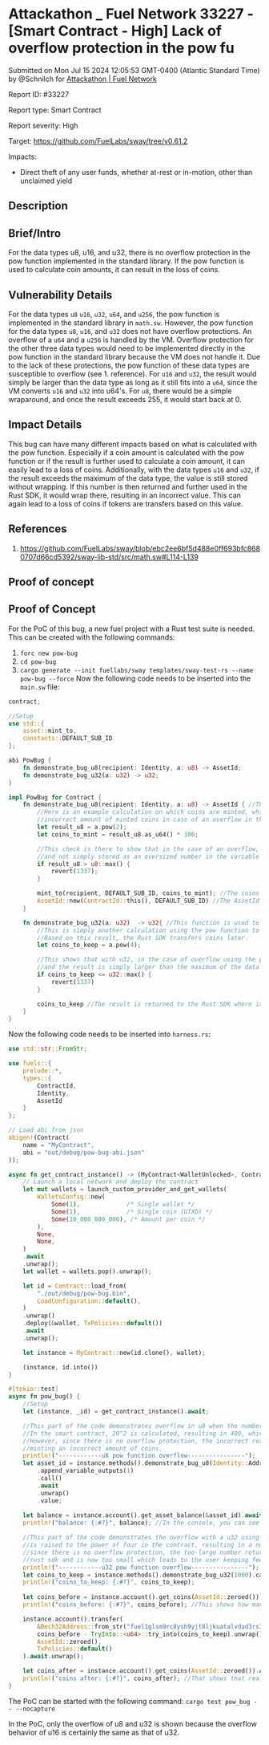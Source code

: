 # Attackathon \_ Fuel Network 33227 - \[Smart Contract - High] Lack of overflow protection in the pow fu

Submitted on Mon Jul 15 2024 12:05:53 GMT-0400 (Atlantic Standard Time) by @Schnilch for [Attackathon | Fuel Network](https://immunefi.com/bounty/fuel-network-attackathon/)

Report ID: #33227

Report type: Smart Contract

Report severity: High

Target: https://github.com/FuelLabs/sway/tree/v0.61.2

Impacts:

* Direct theft of any user funds, whether at-rest or in-motion, other than unclaimed yield

## Description

## Brief/Intro

For the data types u8, u16, and u32, there is no overflow protection in the pow function implemented in the standard library. If the pow function is used to calculate coin amounts, it can result in the loss of coins.

## Vulnerability Details

For the data types `u8` `u16`, `u32`, `u64`, and `u256`, the pow function is implemented in the standard library in `math.sw`. However, the pow function for the data types `u8`, `u16`, and `u32` does not have overflow protections. An overflow of a `u64` and a `u256` is handled by the VM. Overflow protection for the other three data types would need to be implemented directly in the pow function in the standard library because the VM does not handle it. Due to the lack of these protections, the pow function of these data types are susceptible to overflow (see 1. reference). For `u16` and `u32`, the result would simply be larger than the data type as long as it still fits into a `u64`, since the VM converts `u16` and `u32` into u64's. For `u8`, there would be a simple wraparound, and once the result exceeds 255, it would start back at 0.

## Impact Details

This bug can have many different impacts based on what is calculated with the pow function. Especially if a coin amount is calculated with the pow function or if the result is further used to calculate a coin amount, it can easily lead to a loss of coins. Additionally, with the data types `u16` and `u32`, if the result exceeds the maximum of the data type, the value is still stored without wrapping. If this number is then returned and further used in the Rust SDK, it would wrap there, resulting in an incorrect value. This can again lead to a loss of coins if tokens are transfers based on this value.

## References

1. https://github.com/FuelLabs/sway/blob/ebc2ee6bf5d488e0ff693bfc8680707d66cd5392/sway-lib-std/src/math.sw#L114-L139

## Proof of concept

## Proof of Concept

For the PoC of this bug, a new fuel project with a Rust test suite is needed. This can be created with the following commands:

1. `forc new pow-bug`
2. `cd pow-bug`
3. `cargo generate --init fuellabs/sway templates/sway-test-rs --name pow-bug --force` Now the following code needs to be inserted into the `main.sw` file:

```rust
contract;

//Setup
use std::{
    asset::mint_to,
    constants::DEFAULT_SUB_ID
};

abi PowBug {
    fn demonstrate_bug_u8(recipient: Identity, a: u8) -> AssetId;
    fn demonstrate_bug_u32(a: u32) -> u32;
}

impl PowBug for Contract {
    fn demonstrate_bug_u8(recipient: Identity, a: u8) -> AssetId { //This function is used to demonstrate overflow of a u8 with the pow function.
        //Here is an example calculation on which coins are minted, which can lead to an 
        //incorrect amount of minted coins in case of an overflow in the pow function.
        let result_u8 = a.pow(2);
        let coins_to_mint = result_u8.as_u64() * 100;

        //This check is there to show that in the case of an overflow, the result is wrapped 
        //and not simply stored as an oversized number in the variable like with u32 or u16.
        if result_u8 > u8::max() {
            revert(1337);
        }

        mint_to(recipient, DEFAULT_SUB_ID, coins_to_mint); //The coins are minted here
        AssetId::new(ContractId::this(), DEFAULT_SUB_ID) //The AssetId of the minted coins is returned so that it doesn't have to be calculated again in the Rust SDK
    }

    fn demonstrate_bug_u32(a: u32)  -> u32{ //This function is used to demonstrate overflow of a u32 with the pow function.
        //This is simply another calculation using the pow function to demonstrate the bug in it. 
        //Based on this result, the Rust SDK transfers coins later.
        let coins_to_keep = a.pow(4);

        //This shows that with u32, in the case of overflow using the pow function, it doesn't wrap around, 
        //and the result is simply larger than the maximum of the data type.
        if coins_to_keep <= u32::max() {
            revert(1337)
        }

        coins_to_keep //The result is returned to the Rust SDK where it will be wrapped
    }
}
```

Now the following code needs to be inserted into `harness.rs`:

```rust
use std::str::FromStr;

use fuels::{
    prelude::*, 
    types::{
        ContractId,
        Identity,
        AssetId
    }
};

// Load abi from json
abigen!(Contract(
    name = "MyContract",
    abi = "out/debug/pow-bug-abi.json"
));

async fn get_contract_instance() -> (MyContract<WalletUnlocked>, ContractId) {
    // Launch a local network and deploy the contract
    let mut wallets = launch_custom_provider_and_get_wallets(
        WalletsConfig::new(
            Some(1),             /* Single wallet */
            Some(1),             /* Single coin (UTXO) */
            Some(10_000_000_000), /* Amount per coin */
        ),
        None,
        None,
    )
    .await
    .unwrap();
    let wallet = wallets.pop().unwrap();

    let id = Contract::load_from(
        "./out/debug/pow-bug.bin",
        LoadConfiguration::default(),
    )
    .unwrap()
    .deploy(&wallet, TxPolicies::default())
    .await
    .unwrap();

    let instance = MyContract::new(id.clone(), wallet);

    (instance, id.into())
}

#[tokio::test]
async fn pow_bug() {
    //Setup
    let (instance, _id) = get_contract_instance().await;

    //This part of the code demonstrates overflow in u8 when the number 20 is passed as a parameter. 
    //In the smart contract, 20^2 is calculated, resulting in 400, which should cause an overflow. 
    //However, since there is no overflow protection, the incorrect result is multiplied by 100, 
    //minting an incorrect amount of coins.
    println!("------------u8 pow function overflow----------------");
    let asset_id = instance.methods().demonstrate_bug_u8(Identity::Address(instance.account().address().into()), 20)
        .append_variable_outputs(1)
        .call()
        .await
        .unwrap()
        .value;
    
    let balance = instance.account().get_asset_balance(&asset_id).await.unwrap();
    println!("balance: {:#?}", balance); //In the console, you can see that the user received some incorrect amount of coins due to not reverting during the overflow

    //This part of the code demonstrates the overflow with a u32 using the pow function. The parameter with 1000 
    //is raised to the power of four in the contract, resulting in a number larger than the maximum u32. However, 
    //since there is no overflow protection, the too-large number returned by the contract is wrapped here in the 
    //rust sdk and is now too small which leads to the user keeping fewer coins than he should.
    println!("------------u32 pow function overflow----------------");
    let coins_to_keep = instance.methods().demonstrate_bug_u32(1000).call().await.unwrap().value;
    println!("coins_to_keep: {:#?}", coins_to_keep);
    
    let coins_before = instance.account().get_coins(AssetId::zeroed()).await.unwrap()[0].amount;
    println!("coins_before: {:#?}", coins_before); //This shows how many coins the user had before the transfer

    instance.account().transfer(
        &Bech32Address::from_str("fuel1glsm9rc8ysh9yjt8ljkuatalvdad3rs3wpqjznd3p7daydw2gg6sftwvvr").unwrap(), //Just an address to which the coins will be sent
        coins_before - TryInto::<u64>::try_into(coins_to_keep).unwrap(), //Only the amount of coins that the contract returned is retained, which, due to the overflow in this case, results in too many coins being sent and too few being retained.
        AssetId::zeroed(),
        TxPolicies::default()
    ).await.unwrap();

    let coins_after = instance.account().get_coins(AssetId::zeroed()).await.unwrap()[0].amount;
    println!("coins after: {:#?}", coins_after); //That shows that really only the amount of coins was retained that the contract returned as value.
}
```

The PoC can be started with the following command: `cargo test pow_bug -- --nocapture`

In the PoC, only the overflow of u8 and u32 is shown because the overflow behavior of u16 is certainly the same as that of u32.
